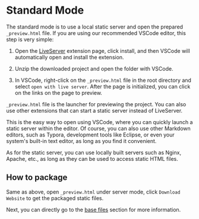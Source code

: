 # Standard Mode

The standard mode is to use a local static server and open the prepared `_preview.html` file. If you are using our recommended VSCode editor, this step is very simple:

1. Open the [LiveServer](https://marketplace.visualstudio.com/items?itemName=ritwickdey.LiveServer) extension page, click install, and then VSCode will automatically open and install the extension.

2. Unzip the downloaded project and open the folder with VSCode.

3. In VSCode, right-click on the `_preview.html` file in the root directory and select `open with live server`. After the page is initialized, you can click on the links on the page to preview.

`_preview.html` file is the launcher for previewing the project. You can also use other extensions that can start a static server instead of LiveServer.

This is the easy way to open using VSCode, where you can quickly launch a static server within the editor. Of course, you can also use other Markdown editors, such as Typora, development tools like Eclipse, or even your system's built-in text editor, as long as you find it convenient.

As for the static server, you can use locally built servers such as Nginx, Apache, etc., as long as they can be used to access static HTML files.

## How to package

Same as above, open `_preview.html` under server mode, click `Download Website` to get the packaged static files.

Next, you can directly go to the [base files](../base-files.md) section for more information.
